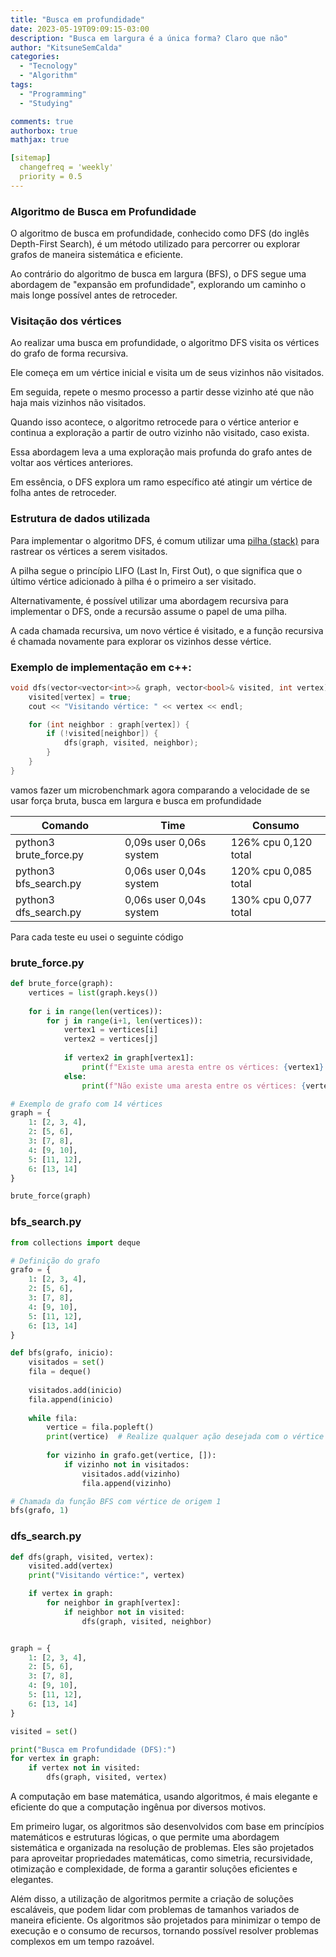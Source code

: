 ```yaml
---
title: "Busca em profundidade"
date: 2023-05-19T09:09:15-03:00
description: "Busca em largura é a única forma? Claro que não"
author: "KitsuneSemCalda"
categories:
  - "Tecnology"
  - "Algorithm"
tags:
  - "Programming"
  - "Studying"

comments: true
authorbox: true
mathjax: true

[sitemap]
  changefreq = 'weekly'
  priority = 0.5
---
```


### Algoritmo de Busca em Profundidade

O algoritmo de busca em profundidade, conhecido como DFS (do inglês Depth-First Search), é um método utilizado para percorrer ou explorar grafos de maneira sistemática e eficiente. 

Ao contrário do algoritmo de busca em largura (BFS), o DFS segue uma abordagem de "expansão em profundidade", explorando um caminho o mais longe possível antes de retroceder.

### Visitação dos vértices

Ao realizar uma busca em profundidade, o algoritmo DFS visita os vértices do grafo de forma recursiva. 

Ele começa em um vértice inicial e visita um de seus vizinhos não visitados. 

Em seguida, repete o mesmo processo a partir desse vizinho até que não haja mais vizinhos não visitados. 

Quando isso acontece, o algoritmo retrocede para o vértice anterior e continua a exploração a partir de outro vizinho não visitado, caso exista.

Essa abordagem leva a uma exploração mais profunda do grafo antes de voltar aos vértices anteriores. 

Em essência, o DFS explora um ramo específico até atingir um vértice de folha antes de retroceder.

### Estrutura de dados utilizada

Para implementar o algoritmo DFS, é comum utilizar uma [pilha (stack)](https://foxtechworld.github.io/2023/04/pilha/) para rastrear os vértices a serem visitados. 

A pilha segue o princípio LIFO (Last In, First Out), o que significa que o último vértice adicionado à pilha é o primeiro a ser visitado.

Alternativamente, é possível utilizar uma abordagem recursiva para implementar o DFS, onde a recursão assume o papel de uma pilha. 

A cada chamada recursiva, um novo vértice é visitado, e a função recursiva é chamada novamente para explorar os vizinhos desse vértice.

### Exemplo de implementação em c++:

```cpp
void dfs(vector<vector<int>>& graph, vector<bool>& visited, int vertex) {
    visited[vertex] = true;
    cout << "Visitando vértice: " << vertex << endl;

    for (int neighbor : graph[vertex]) {
        if (!visited[neighbor]) {
            dfs(graph, visited, neighbor);
        }
    }
}
```

vamos fazer um microbenchmark agora comparando a velocidade de se usar força bruta, busca em largura e busca em profundidade

| Comando    | Time    | Consumo    |
|---------------- | --------------- | --------------- |
| python3 brute_force.py    | 0,09s user 0,06s system    | 126% cpu 0,120 total |
| python3 bfs_search.py    | 0,06s user 0,04s system | 120% cpu 0,085 total |
| python3 dfs_search.py   | 0,06s user 0,04s system   | 130% cpu 0,077 total   |

Para cada teste eu usei o seguinte código

### brute_force.py
```py
def brute_force(graph):
    vertices = list(graph.keys())
    
    for i in range(len(vertices)):
        for j in range(i+1, len(vertices)):
            vertex1 = vertices[i]
            vertex2 = vertices[j]
            
            if vertex2 in graph[vertex1]:
                print(f"Existe uma aresta entre os vértices: {vertex1} - {vertex2}")
            else:
                print(f"Não existe uma aresta entre os vértices: {vertex1} - {vertex2}")

# Exemplo de grafo com 14 vértices
graph = {
    1: [2, 3, 4],
    2: [5, 6],
    3: [7, 8],
    4: [9, 10],
    5: [11, 12],
    6: [13, 14]
}

brute_force(graph)
```
### bfs_search.py
```py
from collections import deque

# Definição do grafo
grafo = {
    1: [2, 3, 4],
    2: [5, 6],
    3: [7, 8],
    4: [9, 10],
    5: [11, 12],
    6: [13, 14]
}

def bfs(grafo, inicio):
    visitados = set()
    fila = deque()
    
    visitados.add(inicio)
    fila.append(inicio)
    
    while fila:
        vertice = fila.popleft()
        print(vertice)  # Realize qualquer ação desejada com o vértice visitado
        
        for vizinho in grafo.get(vertice, []):
            if vizinho not in visitados:
                visitados.add(vizinho)
                fila.append(vizinho)

# Chamada da função BFS com vértice de origem 1
bfs(grafo, 1)
```
### dfs_search.py
```py
def dfs(graph, visited, vertex):
    visited.add(vertex)
    print("Visitando vértice:", vertex)

    if vertex in graph:
        for neighbor in graph[vertex]:
            if neighbor not in visited:
                dfs(graph, visited, neighbor)


graph = {
    1: [2, 3, 4],
    2: [5, 6],
    3: [7, 8],
    4: [9, 10],
    5: [11, 12],
    6: [13, 14]
}

visited = set()

print("Busca em Profundidade (DFS):")
for vertex in graph:
    if vertex not in visited:
        dfs(graph, visited, vertex)
```

A computação em base matemática, usando algoritmos, é mais elegante e eficiente do que a computação ingênua por diversos motivos.

Em primeiro lugar, os algoritmos são desenvolvidos com base em princípios matemáticos e estruturas lógicas, o que permite uma abordagem sistemática e organizada na resolução de problemas. Eles são projetados para aproveitar propriedades matemáticas, como simetria, recursividade, otimização e complexidade, de forma a garantir soluções eficientes e elegantes.

Além disso, a utilização de algoritmos permite a criação de soluções escaláveis, que podem lidar com problemas de tamanhos variados de maneira eficiente. Os algoritmos são projetados para minimizar o tempo de execução e o consumo de recursos, tornando possível resolver problemas complexos em um tempo razoável.
